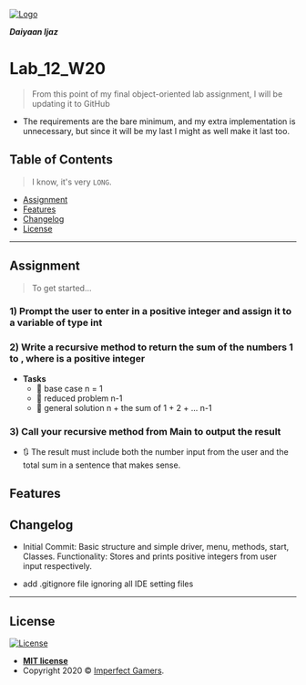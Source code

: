<a href="https://imperfectgamers.org"><img src="https://www.imperfectgamers.org/img/altlogo.png" title="Imperfect Gamers" alt="Logo"></a>


***Daiyaan Ijaz***

# Lab_12_W20
> From this point of my final object-oriented lab assignment, I will be updating it to GitHub

- The requirements are the bare minimum, and my extra implementation is unnecessary, but since it will be my last I might as well make it last too. 

## Table of Contents

> I know, it's very `LONG`.

- [Assignment](#Assignment)
- [Features](#Features)
- [Changelog](#Changelog)
- [License](#License)
---

## Assignment
> To get started...

### 1) Prompt the user to enter in a positive integer and assign it to a variable of type int
### 2) Write a recursive method to return the sum of the numbers 1 to <your variable>, where <your variable> is a positive integer

- **Tasks**
    - 🍴 base case n = 1
    - 🍴 reduced problem n-1
    - 🍴 general solution n + the sum of 1 + 2 + ... n-1
### 3) Call your recursive method from Main to output the result

- 🔃 The result must include both the number input from the user and the total sum in a sentence that makes sense.



## Features
## Changelog
- Initial Commit: Basic structure and simple driver, menu, methods, start, Classes. 
Functionality: Stores and prints positive integers from user input respectively.

- add .gitignore file ignoring all IDE setting files
---

## License

[![License](http://img.shields.io/:license-mit-blue.svg?style=flat-square)](http://badges.mit-license.org)

- **[MIT license](http://opensource.org/licenses/mit-license.php)**
- Copyright 2020 © <a href="https://imperfectgamers.org" target="_blank">Imperfect Gamers</a>.
